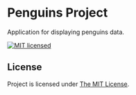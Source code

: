 # Penguins Project

Application for displaying penguins data.

[![MIT licensed][shield-mit]](LICENSE)

## License

Project is licensed under [The MIT License](LICENSE).

[shield-mit]: https://img.shields.io/badge/license-MIT-blue.svg